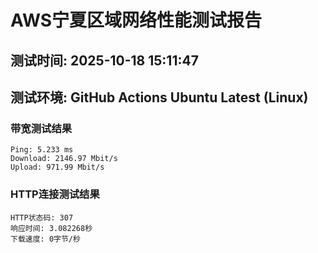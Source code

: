 # AWS宁夏区域网络性能测试报告
## 测试时间: 2025-10-18 15:11:47
## 测试环境: GitHub Actions Ubuntu Latest (Linux)

### 带宽测试结果
```
Ping: 5.233 ms
Download: 2146.97 Mbit/s
Upload: 971.99 Mbit/s
```

### HTTP连接测试结果
```
HTTP状态码: 307
响应时间: 3.082268秒
下载速度: 0字节/秒
```

